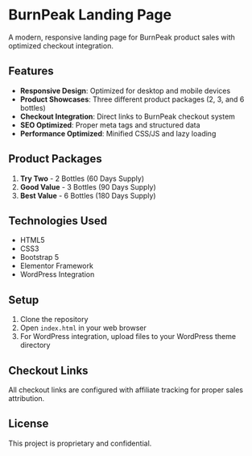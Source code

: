 # BurnPeak Landing Page

A modern, responsive landing page for BurnPeak product sales with optimized checkout integration.

## Features

- **Responsive Design**: Optimized for desktop and mobile devices
- **Product Showcases**: Three different product packages (2, 3, and 6 bottles)
- **Checkout Integration**: Direct links to BurnPeak checkout system
- **SEO Optimized**: Proper meta tags and structured data
- **Performance Optimized**: Minified CSS/JS and lazy loading

## Product Packages

1. **Try Two** - 2 Bottles (60 Days Supply)
2. **Good Value** - 3 Bottles (90 Days Supply) 
3. **Best Value** - 6 Bottles (180 Days Supply)

## Technologies Used

- HTML5
- CSS3
- Bootstrap 5
- Elementor Framework
- WordPress Integration

## Setup

1. Clone the repository
2. Open `index.html` in your web browser
3. For WordPress integration, upload files to your WordPress theme directory

## Checkout Links

All checkout links are configured with affiliate tracking for proper sales attribution.

## License

This project is proprietary and confidential.
